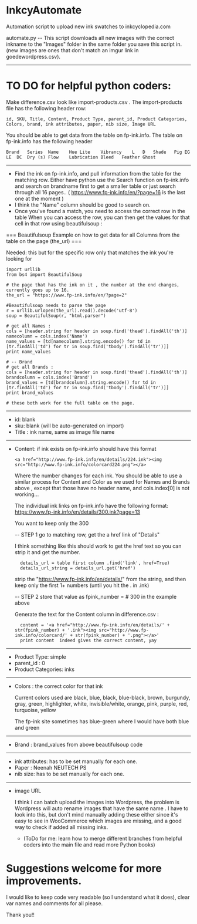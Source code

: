 # InkcyAutomate
Automation script to upload new ink swatches to inkcyclopedia.com

automate.py  -- This script downloads all new images with the correct inkname to the "Images" folder in the same folder you save this script in. (new images are ones that don't match an imgur link in goedewordpress.csv).

----

# TO DO for helpful python coders:

Make difference.csv look like import-products.csv . The import-products file has the following header row: 

    id, SKU, Title, Content, Product Type, parent_id, Product Categories, Colors, brand, ink attributes, paper, nib size, Image URL

You should be able to get data from the table on fp-ink.info. The table on fp-ink.info has the following header

    Brand   Series  Name    Hue Lite    Vibrancy    L   D   Shade   Pig EG  LE  DC  Dry (s) Flow    Lubrication Bleed   Feather Ghost

----

* Find the ink on fp-ink.info, and pull information from the table for the matching row.
Either have python use the Search function on fp-ink.info and search on brandname first to get a smaller table
or just search through all 16 pages.. ( https://www.fp-ink.info/en/?page=16 is the last one at the moment  )
* I think the "Name" column should be good to search on.
* Once you've found a match, you need to access the correct row in the table
When you can access the row, you can then get the values for that cell in that row using beautifulsoup :

=== Beautifulsoup  Example on how to get data for all Columns from the table on the page (the_url) ===

Needed: this but for the specific row only that matches the ink you're looking for

    import urllib
    from bs4 import BeautifulSoup

    # the page that has the ink on it , the number at the end changes, currently goes up to 16.
    the_url = "https://www.fp-ink.info/en/?page=2" 
    
    #Beautifulsoup needs to parse the page
    r = urllib.urlopen(the_url).read().decode('utf-8')
    soup = BeautifulSoup(r, "html.parser")

    # get all Names :
    cols = [header.string for header in soup.find('thead').findAll('th')]
    namecolumn = cols.index('Name')
    name_values = [td[namecolumn].string.encode() for td in [tr.findAll('td') for tr in soup.find('tbody').findAll('tr')]]
    print name_values 

    # -- Brand
    # get all Brands :
    cols = [header.string for header in soup.find('thead').findAll('th')]
    brandcolumn = cols.index('Brand')
    brand_values = [td[brandcolumn].string.encode() for td in [tr.findAll('td') for tr in soup.find('tbody').findAll('tr')]]
    print brand_values 

    # these both work for the full table on the page.
----

* id: blank
* sku: blank (will be auto-generated on import)
* Title : ink name, same as image file name

----

* Content: if ink exists on fp-ink.info should have this format      

    `<a href="http://www.fp-ink.info/en/details/224.ink"><img src="http://www.fp-ink.info/colorcard224.png"></a>`

  	Where the number changes for each ink.
  	You should be able to use a similar process for Content and Color as we used for Names and Brands above , 
	except that those have no header name, and cols.index[0] is not working...

	The individual ink links on fp-ink.info have the following format:
    https://www.fp-ink.info/en/details/300.ink?page=13
    
    You want to keep only the 300

	-- STEP 1 
    go to matching row, get the a href link of "Details"

	I think something like this should work to get the href text so you can strip it and get the number.

        details_url = table first column .find('link', href=True)
        details_url_string = details_url.get('href')

    strip the "https://www.fp-ink.info/en/details/" from the string, and then keep only the first 1+ numbers (until you hit the . in .ink)

	-- STEP 2 store that value as 
	fpink_number =  # 300 in the example above

	Generate the text for the Content column in difference.csv :

        content = '<a href="http://www.fp-ink.info/en/details/' + str(fpink_number) + '.ink"><img src="http://www.fp-ink.info/colorcard/' + str(fpink_number) + '.png"></a>'
        print content  indeed gives the correct content, yay

----

* Product Type: simple
* parent_id : 0
* Product Categories: inks
 
---

* Colors : the correct color for that ink
 
    Current colors used are black, blue, black, blue-black, brown, burgundy, gray, green, highlighter, white, invisible/white, orange, pink, purple, red, turquoise, yellow

    The fp-ink site sometimes has blue-green where I would have both blue and green
---

*  Brand : brand_values from above beautifulsoup code

---

* ink attributes:  has to be set manually for each one.
* Paper : Neenah NEUTECH PS
* nib size: has to be set manually for each one.

---

* image URL
  
   I think I can batch upload the images into Wordpress, the problem is Wordpress will auto rename images that have the same name . I have to look into this, but don't mind manually adding these either since it's easy to see in WooCommerce which images are missing, and a good way to check if added all missing inks.


  * (ToDo for me: learn how to merge different branches from helpful coders into the main file and read more Python books)


# Suggestions welcome for more improvements.
I would like to keep code very readable (so I understand what it does), clear var names and comments for all please. 

Thank you!!



